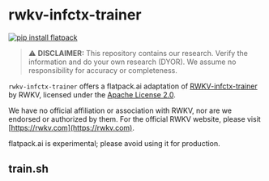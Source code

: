 # rwkv-infctx-trainer

[![pip install flatpack](https://img.shields.io/badge/pip%20install-flatpack-5865f2)](https://pypi.org/project/flatpack/)

> :warning: **DISCLAIMER:** This repository contains our research. Verify the information and do your own research (DYOR). We assume no responsibility for accuracy or completeness.

`rwkv-infctx-trainer` offers a flatpack.ai adaptation of [RWKV-infctx-trainer](https://github.com/RWKV/RWKV-infctx-trainer/) by RWKV, licensed under the [Apache License 2.0](https://github.com/RWKV/RWKV-infctx-trainer/blob/main/LICENSE).

We have no official affiliation or association with RWKV, nor are we endorsed or authorized by them. For the official RWKV website, please visit [https://rwkv.com](https://rwkv.com).

flatpack.ai is experimental; please avoid using it for production.

## train.sh